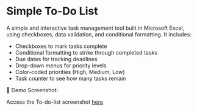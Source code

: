 # Simple To-Do List

A simple and interactive task management tool built in Microsoft Excel, using checkboxes, data validation, and conditional formatting. It includes:

- Checkboxes to mark tasks complete
- Conditional formatting to strike through completed tasks
- Due dates for tracking deadlines
- Drop-down menus for priority levels
- Color-coded priorities (High, Medium, Low)
- Task counter to see how many tasks remain

📸 Demo Screenshot:

Access the To-do-list screenshot [here](./Screenshots/to-do-list.png)